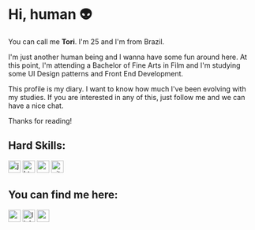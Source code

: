 # Hi, human 👽

<p>You can call me <b>Tori</b>. I'm 25 and I'm from Brazil.</p>
<p></p>I'm just another human being and I wanna have some fun around here. At this point, I'm attending a Bachelor of Fine Arts in Film and I'm studying some UI Design patterns and Front End Development.</p>
<p>This profile is my diary. I want to know how much I've been evolving with my studies. If you are interested in any of this, just follow me and we can have a nice chat.</p>
<p>Thanks for reading!</p>
 
## Hard Skills:
[<img src='https://img.shields.io/badge/JavaScript-F7DF1E?style=for-the-badge&logo=javascript&logoColor=black' alt='javascript' height='25'>](https://www.javascript.com/) [<img src='https://img.shields.io/badge/HTML5-E34F26?style=for-the-badge&logo=html5&logoColor=white' alt='html5' height='25'>](https://html.spec.whatwg.org/multipage/) [<img src='https://img.shields.io/badge/CSS3-1572B6?style=for-the-badge&logo=css3&logoColor=white' alt='css3' height='25'>](https://www.w3.org/Style/CSS/Overview.en.html) [<img src='https://img.shields.io/badge/Git-E34F26?style=for-the-badge&logo=git&logoColor=white' alt='git' height='25'>](https://git-scm.com/) 

## You can find me here:
  
[<img src='https://img.shields.io/badge/Gmail-D14836?style=for-the-badge&logo=gmail&logoColor=white' alt='gmail' height='25'>](mailto:vitoria.avendano@gmail.com) [<img src='https://img.shields.io/badge/LinkedIn-0077B5?style=for-the-badge&logo=linkedin&logoColor=white' alt='linkedin' height='25'>](https://www.linkedin.com/in/vitoria-avendano/) [<img src='https://img.shields.io/badge/Medium-12100E?style=for-the-badge&logo=medium&logoColor=white' alt='medium' height='25'>](https://medium.com/@vitoria.avendano)  
